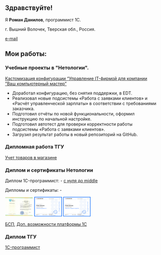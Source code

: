 ## Здравствуйте!

Я <b>Роман Данилов</b>, программист 1С.

г. Вышний Волочек, Тверская обл., Россия.

[e-mail](mailto:danroman@yandex.ru)

## Мои работы:

### Учебные проекты в "Нетологии". 

[Кастомизация конфигурации “Управление IT-фирмой для компании ”Ваш компьютерный мастер”](https://github.com/danroman-github/diplom)

- Доработал конфигурацию, без снятия поддержки, в EDT.
- Реализовал новые подсистемы «Работа с заявками клиентов» и «Расчёт управленческой зарплаты» в соответствии с требованиями заказчика.
- Подготовил отчёты по новой функциональности, оформил инструкцию по начальной настройке.
- Подготовил автотест для проверки корректности работы подсистемы «Работа с заявками клиентов».
- Загрузил результат работы в новый репозиторий на GitHub.

### Дипломная работа ТГУ 

[Учет товаров в магазине](https://github.com/danroman-github/danroman-github/blob/main/product%20accounting.dt)

### Диплом и сертификаты Нетологии
Диплом 1C-программист: - [с нуля до middle](https://github.com/danroman-github/danroman-github/blob/main/diplom%20Netology.jpg)

Дипломы и сертификаты: - 

<img src="https://github.com/danroman-github/danroman-github/blob/main/diplom%20TGU.png" height="64" alt="с нуля до middle">
<img src="https://github.com/danroman-github/danroman-github/blob/main/Mobile%20development.png" height="64" alt="мобильная разработка">
<img src="https://github.com/danroman-github/danroman-github/blob/main/LSS.png" height="64" alt="БСП">

[БСП](https://github.com/danroman-github/danroman-github/blob/main/BSP.pdf),
[Доп. возможности платформы 1С](https://github.com/danroman-github/danroman-github/blob/main/Add.features%201C.pdf) 

### Диплом ТГУ
[1C-программист](https://github.com/danroman-github/danroman-github/blob/main/diplom%20TGU.png)
